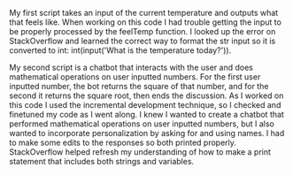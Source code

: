 My first script takes an input of the current temperature and outputs what that feels like.
When working on this code I had trouble getting the input to be properly processed by the feelTemp function. I looked up the error on StackOverflow and learned the correct way to format the str input so it is converted to int: int(input('What is the temperature today?')).


My second script is a chatbot that interacts with the user and does mathematical operations on user inputted numbers. For the first user inputted number, the bot returns the square of that number, and for the second it returns the square root, then ends the discussion. As I worked on this code I used the incremental development technique, so I checked and finetuned my code as I went along. I knew I wanted to create a chatbot that performed mathematical operations on user inputted numbers, but I also wanted to incorporate personalization by asking for and using names. I had to make some edits to the responses so both printed properly. StackOverflow helped refresh my understanding of how to make a print statement that includes both strings and variables.


